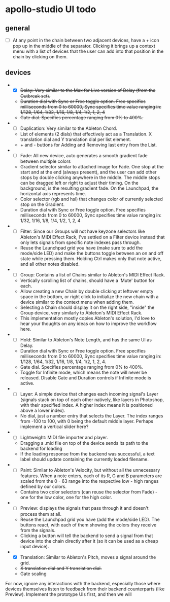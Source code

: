# apollo-studio UI todo
## general

- [ ] At any point in the chain between two adjacent devices, have a + icon pop up in the middle of the separator. Clicking it brings up a context menu with a list of devices that the user can add into that position in the chain by clicking on them.

## devices

* - [x] ~~Delay: Very similar to the Max for Live version of Delay (from the Outbreak set).~~
  * ~~Duration dial with Sync or Free toggle option. Free specifies milliseconds from 0 to 60000, Sync specifies time value ranging in: 1/128, 1/64, 1/32, 1/16, 1/8, 1/4, 1/2, 1, 2, 4~~
  * ~~Gate dial. Specifies percentage ranging from 0% to 400%.~~

* - [ ] Duplication: Very similar to the Ableton Chord.
  * List of elements (2 dials) that effectively act as a Translation. X translation dial and Y translation dial per list element.
  * \+ and - buttons for Adding and Removing last entry from the List.

* - [ ] Fade: All new device, auto generates a smooth gradient fade between multiple colors
  * Gradient selector similar to attached image for Fade. One stop at the start and at the end (always present), and the user can add other stops by double clicking anywhere in the middle. The middle stops can be dragged left or right to adjust their timing. On the background, is the resulting gradient fade. On the Launchpad, the horizontal axis represents time.
  * Color selector (rgb and hsl) that changes color of currently selected stop on the Gradient.
  * Duration dial with Sync or Free toggle option. Free specifies milliseconds from 0 to 60000, Sync specifies time value ranging in: 1/32, 1/16, 1/8, 1/4, 1/2, 1, 2, 4

* - [ ] Filter: Since our Groups will not have keyzone selectors like Ableton's MIDI Effect Rack, I've settled on a Filter device instead that only lets signals from specific note indexes pass through.
  * Reuse the Launchpad grid you have (make sure to add the mode/side LED) and make the buttons toggle between an on and off state while pressing them. Holding Ctrl makes only that note active, and all other notes disabled.

* - [ ] Group: Contains a list of Chains similar to Ableton's MIDI Effect Rack.
  * Vertically scrolling list of chains, should have a 'Mute' button for each.
  * Allow creating a new Chain by double clicking at leftover empty space in the bottom, or right click to initialize the new chain with a device similar to the context menu when adding them.
  * Selecting a Chain should display it on the right side, "inside" the Group device, very similarly to Ableton's MIDI Effect Rack.
  * This implementation mostly copies Ableton's solution, I'd love to hear your thoughts on any ideas on how to improve the workflow here.

* - [ ] Hold: Similar to Ableton's Note Length, and has the same UI as Delay.
  * Duration dial with Sync or Free toggle option. Free specifies milliseconds from 0 to 60000, Sync specifies time value ranging in: 1/128, 1/64, 1/32, 1/16, 1/8, 1/4, 1/2, 1, 2, 4.
  * Gate dial. Specifies percentage ranging from 0% to 400%.
  * Toggle for Infinite mode, which means the note will never be released. Disable Gate and Duration controls if Infinite mode is active.

* - [ ] Layer: A simple device that changes each incoming signal's Layer (signals stack on top of each other natively, like layers in Photoshop, with their specified index. A higher index means it is positioned above a lower index).
  * No dial, just a number entry that selects the Layer. The index ranges from -100 to 100, with 0 being the default middle layer. Perhaps implement a vertical slider here?

* - [ ] Lightweight: MIDI file importer and player.
  * Dragging a .mid file on top of the device sends its path to the backend for loading
  * If the loading response from the backend was successful, a text label should update containing the currently loaded filename.

* - [ ] Paint: Similar to Ableton's Velocity, but without all the unnecessary features. When a note enters, each of its R, G and B parameters are scaled from the 0 - 63 range into the respective low - high ranges defined by our colors.
  * Contains two color selectors (can reuse the selector from Fade) - one for the low color, one for the high color.

* - [ ] Preview: displays the signals that pass through it and doesn't process them at all.
  * Reuse the Launchpad grid you have (add the mode/side LED). The buttons react, with each of them showing the colors they receive from the signals.
  * Clicking a button will tell the backend to send a signal from that device into the chain directly after it (so it can be used as a cheap input device).

* - [x] Translation: Similar to Ableton's Pitch, moves a signal around the grid.
  * ~~X translation dial and Y translation dial.~~
  * Gate scaling

For now, ignore any interactions with the backend, especially those where devices themselves listen to feedback from their backend counterparts (like Preview). Implement the prototype UIs first, and then we will
